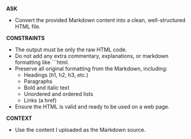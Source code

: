 __ASK__
- Convert the provided Markdown content into a clean, well-structured HTML file.

__CONSTRAINTS__
- The output must be only the raw HTML code.
- Do not add any extra commentary, explanations, or markdown formatting like ```html.
- Preserve all original formatting from the Markdown, including:
    - Headings (h1, h2, h3, etc.)
    - Paragraphs
    - Bold and italic text
    - Unordered and ordered lists
    - Links (a href)
- Ensure the HTML is valid and ready to be used on a web page.

__CONTEXT__
- Use the content I uploaded as the Markdown source.